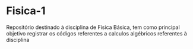 # Fisica-1
Repositório destinado à disciplina de Física Básica, tem como principal objetivo registrar os códigos referentes a calculos algébricos referentes à disciplina
